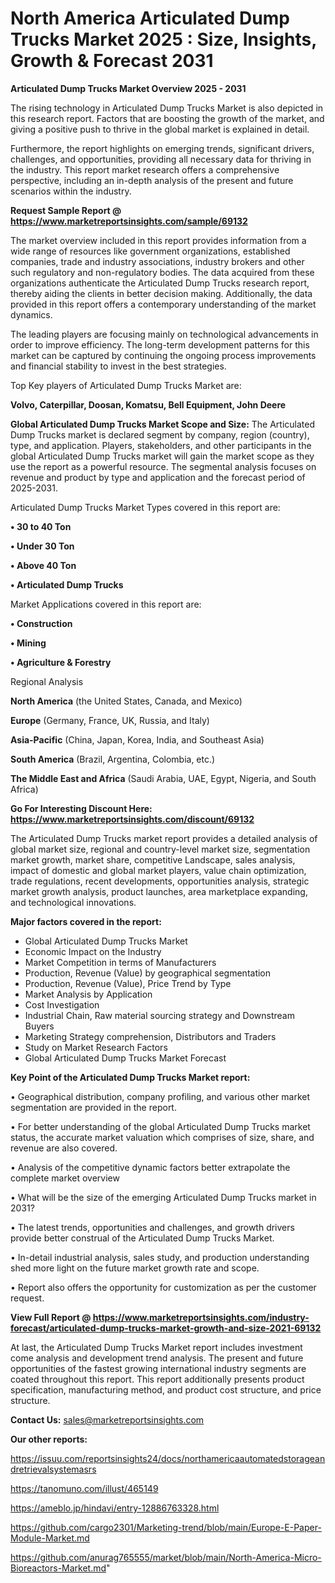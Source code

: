 # North America Articulated Dump Trucks Market 2025 : Size, Insights, Growth & Forecast 2031

<Strong> Articulated Dump Trucks Market Overview 2025 - 2031</strong>

The rising technology in Articulated Dump Trucks Market is also depicted in this research report. Factors that are boosting the growth of the market, and giving a positive push to thrive in the global market is explained in detail.

Furthermore, the report highlights on emerging trends, significant drivers, challenges, and opportunities, providing all necessary data for thriving in the industry. This report market research offers a comprehensive perspective, including an in-depth analysis of the present and future scenarios within the industry.

<strong>Request Sample Report @ <a href=https://www.marketreportsinsights.com/sample/69132>https://www.marketreportsinsights.com/sample/69132</a></strong>

The market overview included in this report provides information from a wide range of resources like government organizations, established companies, trade and industry associations, industry brokers and other such regulatory and non-regulatory bodies. The data acquired from these organizations authenticate the Articulated Dump Trucks research report, thereby aiding the clients in better decision making. Additionally, the data provided in this report offers a contemporary understanding of the market dynamics.

The leading players are focusing mainly on technological advancements in order to improve efficiency. The long-term development patterns for this market can be captured by continuing the ongoing process improvements and financial stability to invest in the best strategies.

Top Key players of Articulated Dump Trucks Market are:

<strong>Volvo, Caterpillar, Doosan, Komatsu, Bell Equipment, John Deere</strong>

<strong><b>Global Articulated Dump Trucks Market Scope and Size:</b></strong>
The Articulated Dump Trucks market is declared segment by company, region (country), type, and application. Players, stakeholders, and other participants in the global Articulated Dump Trucks market will gain the market scope as they use the report as a powerful resource. The segmental analysis focuses on revenue and product by type and application and the forecast period of 2025-2031.

Articulated Dump Trucks Market Types covered in this report are:

<strong>• 30 to 40 Ton

• Under 30 Ton

• Above 40 Ton

• Articulated Dump Trucks</strong>

Market Applications covered in this report are:

<strong>• Construction

• Mining

• Agriculture & Forestry</strong> 

Regional Analysis

<strong>North America</strong> (the United States, Canada, and Mexico)

<strong>Europe</strong> (Germany, France, UK, Russia, and Italy)

<strong>Asia-Pacific</strong> (China, Japan, Korea, India, and Southeast Asia)

<strong>South America</strong> (Brazil, Argentina, Colombia, etc.)

<strong>The Middle East and Africa</strong> (Saudi Arabia, UAE, Egypt, Nigeria, and South Africa)

<strong>Go For Interesting Discount Here: <a href=https://www.marketreportsinsights.com/discount/69132>https://www.marketreportsinsights.com/discount/69132</a></strong>

The Articulated Dump Trucks market report provides a detailed analysis of global market size, regional and country-level market size, segmentation market growth, market share, competitive Landscape, sales analysis, impact of domestic and global market players, value chain optimization, trade regulations, recent developments, opportunities analysis, strategic market growth analysis, product launches, area marketplace expanding, and technological innovations.

<strong><b>Major factors covered in the report:</b></strong>
<ul>
  <li>Global Articulated Dump Trucks Market </li>
  <li>Economic Impact on the Industry</li>
  <li>Market Competition in terms of Manufacturers</li>
  <li>Production, Revenue (Value) by geographical segmentation</li>
  <li>Production, Revenue (Value), Price Trend by Type</li>
  <li>Market Analysis by Application</li>
  <li>Cost Investigation</li>
  <li>Industrial Chain, Raw material sourcing strategy and Downstream Buyers</li>
  <li>Marketing Strategy comprehension, Distributors and Traders</li>
  <li>Study on Market Research Factors</li>
  <li>Global Articulated Dump Trucks Market Forecast</li>
</ul>

<strong><b>Key Point of the Articulated Dump Trucks Market report:</b></strong>

• Geographical distribution, company profiling, and various other market segmentation are provided in the report.

• For better understanding of the global Articulated Dump Trucks market status, the accurate market valuation which comprises of size, share, and revenue are also covered.

• Analysis of the competitive dynamic factors better extrapolate the complete market overview

• What will be the size of the emerging Articulated Dump Trucks market in 2031?

• The latest trends, opportunities and challenges, and growth drivers provide better construal of the Articulated Dump Trucks Market.

• In-detail industrial analysis, sales study, and production understanding shed more light on the future market growth rate and scope.

• Report also offers the opportunity for customization as per the customer request.

<strong><b>View Full Report @ <a href=https://www.marketreportsinsights.com/industry-forecast/articulated-dump-trucks-market-growth-and-size-2021-69132>https://www.marketreportsinsights.com/industry-forecast/articulated-dump-trucks-market-growth-and-size-2021-69132</a></b></strong>


At last, the Articulated Dump Trucks Market report includes investment come analysis and development trend analysis. The present and future opportunities of the fastest growing international industry segments are coated throughout this report. This report additionally presents product specification, manufacturing method, and product cost structure, and price structure.

<strong>Contact Us:</strong>
sales@marketreportsinsights.com

<strong>Our other reports:</strong>

<a href=https://issuu.com/reportsinsights24/docs/northamericaautomatedstorageandretrievalsystemasrs>https://issuu.com/reportsinsights24/docs/northamericaautomatedstorageandretrievalsystemasrs</a>

<a href=https://tanomuno.com/illust/465149>https://tanomuno.com/illust/465149</a>

<a href=https://ameblo.jp/hindavi/entry-12886763328.html>https://ameblo.jp/hindavi/entry-12886763328.html</a>

<a href=https://github.com/cargo2301/Marketing-trend/blob/main/Europe-E-Paper-Module-Market.md>https://github.com/cargo2301/Marketing-trend/blob/main/Europe-E-Paper-Module-Market.md</a>

<a href=https://github.com/anurag765555/market/blob/main/North-America-Micro-Bioreactors-Market.md>https://github.com/anurag765555/market/blob/main/North-America-Micro-Bioreactors-Market.md</a>"

